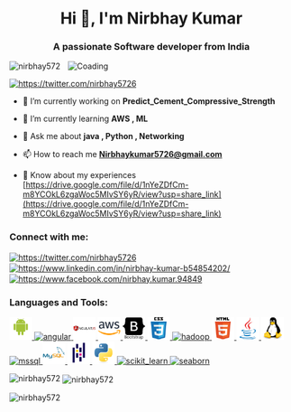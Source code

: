 <h1 align="center">Hi 👋, I'm Nirbhay Kumar</h1>
<h3 align="center">A passionate Software developer from India</h3>
<img align="right" width=400 alt="Coading" src="https://fierocode.com/wp-content/uploads/2016/10/coding-1024x683.jpeg">
<p align="left"> <img src="https://komarev.com/ghpvc/?username=nirbhay572&label=Profile%20views&color=0e75b6&style=flat" alt="nirbhay572" /> </p>

<p align="left"> <a href="https://twitter.com/https://twitter.com/nirbhay5726" target="blank"><img src="https://img.shields.io/twitter/follow/https://twitter.com/nirbhay5726?logo=twitter&style=for-the-badge" alt="https://twitter.com/nirbhay5726" /></a> </p>

- 🔭 I’m currently working on **Predict_Cement_Compressive_Strength**

- 🌱 I’m currently learning **AWS , ML**

- 💬 Ask me about **java , Python , Networking**

- 📫 How to reach me **Nirbhaykumar5726@gmail.com**

- 📄 Know about my experiences [https://drive.google.com/file/d/1nYeZDfCm-m8YCOkL6zgaWoc5MIvSY6yR/view?usp=share_link](https://drive.google.com/file/d/1nYeZDfCm-m8YCOkL6zgaWoc5MIvSY6yR/view?usp=share_link)

<h3 align="left">Connect with me:</h3>
<p align="left">
<a href="https://twitter.com/https://twitter.com/nirbhay5726" target="blank"><img align="center" src="https://raw.githubusercontent.com/rahuldkjain/github-profile-readme-generator/master/src/images/icons/Social/twitter.svg" alt="https://twitter.com/nirbhay5726" height="30" width="40" /></a>
<a href="https://linkedin.com/in/https://www.linkedin.com/in/nirbhay-kumar-b54854202/" target="blank"><img align="center" src="https://raw.githubusercontent.com/rahuldkjain/github-profile-readme-generator/master/src/images/icons/Social/linked-in-alt.svg" alt="https://www.linkedin.com/in/nirbhay-kumar-b54854202/" height="30" width="40" /></a>
<a href="https://fb.com/https://www.facebook.com/nirbhay.kumar.94849" target="blank"><img align="center" src="https://raw.githubusercontent.com/rahuldkjain/github-profile-readme-generator/master/src/images/icons/Social/facebook.svg" alt="https://www.facebook.com/nirbhay.kumar.94849" height="30" width="40" /></a>
</p>

<h3 align="left">Languages and Tools:</h3>
<p align="left"> <a href="https://developer.android.com" target="_blank" rel="noreferrer"> <img src="https://raw.githubusercontent.com/devicons/devicon/master/icons/android/android-original-wordmark.svg" alt="android" width="40" height="40"/> </a> <a href="https://angular.io" target="_blank" rel="noreferrer"> <img src="https://angular.io/assets/images/logos/angular/angular.svg" alt="angular" width="40" height="40"/> </a> <a href="https://angular.io" target="_blank" rel="noreferrer"> <img src="https://raw.githubusercontent.com/devicons/devicon/master/icons/angularjs/angularjs-original-wordmark.svg" alt="angularjs" width="40" height="40"/> </a> <a href="https://aws.amazon.com" target="_blank" rel="noreferrer"> <img src="https://raw.githubusercontent.com/devicons/devicon/master/icons/amazonwebservices/amazonwebservices-original-wordmark.svg" alt="aws" width="40" height="40"/> </a> <a href="https://getbootstrap.com" target="_blank" rel="noreferrer"> <img src="https://raw.githubusercontent.com/devicons/devicon/master/icons/bootstrap/bootstrap-plain-wordmark.svg" alt="bootstrap" width="40" height="40"/> </a> <a href="https://www.w3schools.com/css/" target="_blank" rel="noreferrer"> <img src="https://raw.githubusercontent.com/devicons/devicon/master/icons/css3/css3-original-wordmark.svg" alt="css3" width="40" height="40"/> </a> <a href="https://hadoop.apache.org/" target="_blank" rel="noreferrer"> <img src="https://www.vectorlogo.zone/logos/apache_hadoop/apache_hadoop-icon.svg" alt="hadoop" width="40" height="40"/> </a> <a href="https://www.w3.org/html/" target="_blank" rel="noreferrer"> <img src="https://raw.githubusercontent.com/devicons/devicon/master/icons/html5/html5-original-wordmark.svg" alt="html5" width="40" height="40"/> </a> <a href="https://www.java.com" target="_blank" rel="noreferrer"> <img src="https://raw.githubusercontent.com/devicons/devicon/master/icons/java/java-original.svg" alt="java" width="40" height="40"/> </a> <a href="https://www.linux.org/" target="_blank" rel="noreferrer"> <img src="https://raw.githubusercontent.com/devicons/devicon/master/icons/linux/linux-original.svg" alt="linux" width="40" height="40"/> </a> <a href="https://www.microsoft.com/en-us/sql-server" target="_blank" rel="noreferrer"> <img src="https://www.svgrepo.com/show/303229/microsoft-sql-server-logo.svg" alt="mssql" width="40" height="40"/> </a> <a href="https://www.mysql.com/" target="_blank" rel="noreferrer"> <img src="https://raw.githubusercontent.com/devicons/devicon/master/icons/mysql/mysql-original-wordmark.svg" alt="mysql" width="40" height="40"/> </a> <a href="https://pandas.pydata.org/" target="_blank" rel="noreferrer"> <img src="https://raw.githubusercontent.com/devicons/devicon/2ae2a900d2f041da66e950e4d48052658d850630/icons/pandas/pandas-original.svg" alt="pandas" width="40" height="40"/> </a> <a href="https://www.python.org" target="_blank" rel="noreferrer"> <img src="https://raw.githubusercontent.com/devicons/devicon/master/icons/python/python-original.svg" alt="python" width="40" height="40"/> </a> <a href="https://scikit-learn.org/" target="_blank" rel="noreferrer"> <img src="https://upload.wikimedia.org/wikipedia/commons/0/05/Scikit_learn_logo_small.svg" alt="scikit_learn" width="40" height="40"/> </a> <a href="https://seaborn.pydata.org/" target="_blank" rel="noreferrer"> <img src="https://seaborn.pydata.org/_images/logo-mark-lightbg.svg" alt="seaborn" width="40" height="40"/> </a> </p>

<p><img align="left" src="https://github-readme-stats.vercel.app/api/top-langs?username=nirbhay572&show_icons=true&locale=en&layout=compact" alt="nirbhay572" /></p>

<p>&nbsp;<img align="center" src="https://github-readme-stats.vercel.app/api?username=nirbhay572&show_icons=true&locale=en" alt="nirbhay572" /></p>

<p><img align="center" src="https://github-readme-streak-stats.herokuapp.com/?user=nirbhay572&" alt="nirbhay572" /></p>
